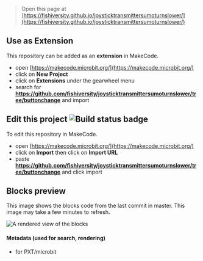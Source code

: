 
> Open this page at [https://fishiversity.github.io/joysticktransmittersumoturnslower/](https://fishiversity.github.io/joysticktransmittersumoturnslower/)

## Use as Extension

This repository can be added as an **extension** in MakeCode.

* open [https://makecode.microbit.org/](https://makecode.microbit.org/)
* click on **New Project**
* click on **Extensions** under the gearwheel menu
* search for **https://github.com/fishiversity/joysticktransmittersumoturnslower/tree/buttonchange** and import

## Edit this project ![Build status badge](https://github.com/fishiversity/joysticktransmittersumoturnslower/tree/buttonchange/workflows/MakeCode/badge.svg)

To edit this repository in MakeCode.

* open [https://makecode.microbit.org/](https://makecode.microbit.org/)
* click on **Import** then click on **Import URL**
* paste **https://github.com/fishiversity/joysticktransmittersumoturnslower/tree/buttonchange** and click import

## Blocks preview

This image shows the blocks code from the last commit in master.
This image may take a few minutes to refresh.

![A rendered view of the blocks](https://github.com/fishiversity/joysticktransmittersumoturnslower/tree/buttonchange/raw/master/.github/makecode/blocks.png)

#### Metadata (used for search, rendering)

* for PXT/microbit
<script src="https://makecode.com/gh-pages-embed.js"></script><script>makeCodeRender("{{ site.makecode.home_url }}", "{{ site.github.owner_name }}/{{ site.github.repository_name }}");</script>
